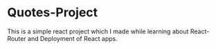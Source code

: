 # Quotes-Project
This is a simple react project which I made while learning about React-Router and Deployment of React apps.
